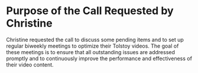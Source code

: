 # Purpose of the Call Requested by Christine

Christine requested the call to discuss some pending items and to set up regular biweekly meetings to optimize their Tolstoy videos. The goal of these meetings is to ensure that all outstanding issues are addressed promptly and to continuously improve the performance and effectiveness of their video content.